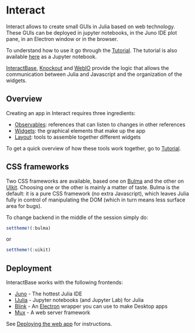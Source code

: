 # Interact

Interact allows to create small GUIs in Julia based on web technology. These GUIs can be deployed in jupyter notebooks, in the Juno IDE plot pane, in an Electron window or in the browser.

To understand how to use it go through the [Tutorial](@ref). The tutorial is also available [here](https://github.com/JuliaGizmos/Interact.jl/blob/master/doc/notebooks/tutorial.ipynb) as a Jupyter notebook.

[InteractBase](https://github.com/piever/InteractBase.jl), [Knockout](https://github.com/JuliaGizmos/Knockout.jl) and [WebIO](https://github.com/JuliaGizmos/WebIO.jl) provide the logic that allows the communication between Julia and Javascript and the organization of the widgets.

## Overview

Creating an app in Interact requires three ingredients:

- [Observables](@ref): references that can listen to changes in other references
- [Widgets](@ref): the graphical elements that make up the app
- [Layout](@ref): tools to assemble together different widgets

To get a quick overview of how these tools work together, go to [Tutorial](@ref).

## CSS frameworks

Two CSS frameworks are available, based one on [Bulma](https://bulma.io/) and the other on [UIkit](https://getuikit.com/). Choosing one or the other is mainly a matter of taste. Bulma is the default: it is a pure CSS framework (no extra Javascript), which leaves Julia fully in control of manipulating the DOM (which in turn means less surface area for bugs).

To change backend in the middle of the session simply do:

```julia
settheme!(:bulma)
```

or

```julia
settheme!(:uikit)
```

## Deployment

InteractBase works with the following frontends:

- [Juno](http://junolab.org) - The hottest Julia IDE
- [IJulia](https://github.com/JuliaLang/IJulia.jl) - Jupyter notebooks (and Jupyter Lab) for Julia
- [Blink](https://github.com/JunoLab/Blink.jl) - An [Electron](http://electron.atom.io/) wrapper you can use to make Desktop apps
- [Mux](https://github.com/JuliaWeb/Mux.jl) - A web server framework


See [Deploying the web app](@ref) for instructions.
